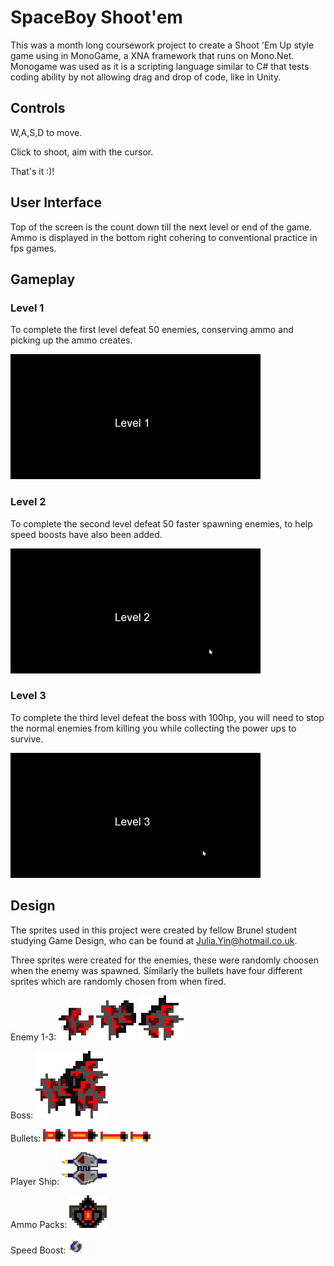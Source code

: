 # SpaceBoy Shoot'em

This was a month long coursework project to create a Shoot 'Em Up style game using in MonoGame, a XNA framework that runs on Mono.Net. Monogame was used as it is a scripting language similar to C# that tests coding ability by not allowing drag and drop of code, like in Unity.

## Controls 

W,A,S,D to move.

Click to shoot, aim with the cursor.

That's it :)!

## User Interface

Top of the screen is the count down till the next level or end of the game.
Ammo is displayed in the bottom right cohering to conventional practice in fps games.

## Gameplay

### Level 1

To complete the first level defeat 50 enemies, conserving ammo and picking up the ammo creates.

![](Images/Level1.gif)

### Level 2

To complete the second level defeat 50 faster spawning enemies, to help speed boosts have also been added.

![](Images/Level2.gif)

### Level 3

To complete the third level defeat the boss with 100hp, you will need to stop the normal enemies from killing you while collecting the power ups to survive.

![](Images/Level3.gif)

## Design

The sprites used in this project were created by fellow Brunel student studying Game Design, who can be found at Julia.Yin@hotmail.co.uk.

Three sprites were created for the enemies, these were randomly choosen when the enemy was spawned.
Similarly the bullets have four different sprites which are randomly chosen from when fired.

Enemy 1-3:
![](Images/enemy_1_3.png) ![](Images/enemy_2_3.png) ![](Images/enemy_3_3.png)

Boss:
![](Images/boss_enemy_3.png)

Bullets:
![](Images/different_bullets1_3.png) ![](Images/different_bullets2_3.png) ![](Images/different_bullets3_3.png) ![](Images/different_bullets4_3.png)

Player Ship:
![](Images/main_ship_2.png)

Ammo Packs:
![](Images/ammo_pack_3.png)

Speed Boost:
![](Images/speed_boost.png)

